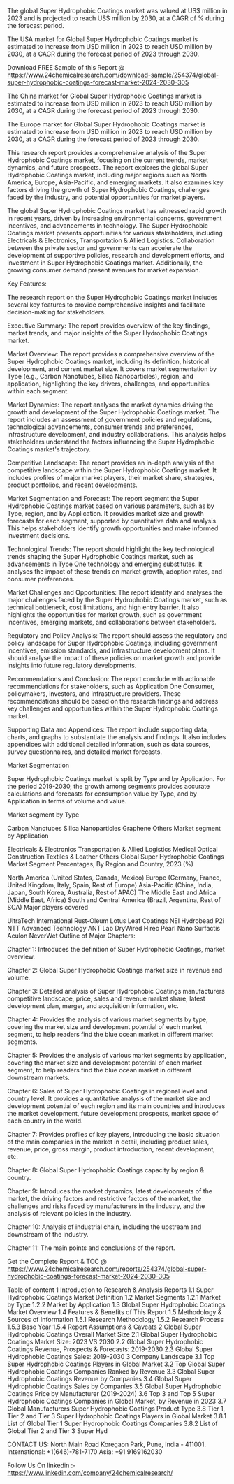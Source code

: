 The global Super Hydrophobic Coatings market was valued at US$ million in 2023 and is projected to reach US$ million by 2030, at a CAGR of % during the forecast period.

The USA market for Global Super Hydrophobic Coatings market is estimated to increase from USD million in 2023 to reach USD million by 2030, at a CAGR during the forecast period of 2023 through 2030.

Download FREE Sample of this Report @ https://www.24chemicalresearch.com/download-sample/254374/global-super-hydrophobic-coatings-forecast-market-2024-2030-305

The China market for Global Super Hydrophobic Coatings market is estimated to increase from USD million in 2023 to reach USD million by 2030, at a CAGR during the forecast period of 2023 through 2030.

The Europe market for Global Super Hydrophobic Coatings market is estimated to increase from USD million in 2023 to reach USD million by 2030, at a CAGR during the forecast period of 2023 through 2030.

This research report provides a comprehensive analysis of the Super Hydrophobic Coatings market, focusing on the current trends, market dynamics, and future prospects. The report explores the global Super Hydrophobic Coatings market, including major regions such as North America, Europe, Asia-Pacific, and emerging markets. It also examines key factors driving the growth of Super Hydrophobic Coatings, challenges faced by the industry, and potential opportunities for market players.

The global Super Hydrophobic Coatings market has witnessed rapid growth in recent years, driven by increasing environmental concerns, government incentives, and advancements in technology. The Super Hydrophobic Coatings market presents opportunities for various stakeholders, including Electricals & Electronics, Transportation & Allied Logistics. Collaboration between the private sector and governments can accelerate the development of supportive policies, research and development efforts, and investment in Super Hydrophobic Coatings market. Additionally, the growing consumer demand present avenues for market expansion.

Key Features:

The research report on the Super Hydrophobic Coatings market includes several key features to provide comprehensive insights and facilitate decision-making for stakeholders.

Executive Summary: The report provides overview of the key findings, market trends, and major insights of the Super Hydrophobic Coatings market.

Market Overview: The report provides a comprehensive overview of the Super Hydrophobic Coatings market, including its definition, historical development, and current market size. It covers market segmentation by Type (e.g., Carbon Nanotubes, Silica Nanoparticles), region, and application, highlighting the key drivers, challenges, and opportunities within each segment.

Market Dynamics: The report analyses the market dynamics driving the growth and development of the Super Hydrophobic Coatings market. The report includes an assessment of government policies and regulations, technological advancements, consumer trends and preferences, infrastructure development, and industry collaborations. This analysis helps stakeholders understand the factors influencing the Super Hydrophobic Coatings market's trajectory.

Competitive Landscape: The report provides an in-depth analysis of the competitive landscape within the Super Hydrophobic Coatings market. It includes profiles of major market players, their market share, strategies, product portfolios, and recent developments.

Market Segmentation and Forecast: The report segment the Super Hydrophobic Coatings market based on various parameters, such as by Type, region, and by Application. It provides market size and growth forecasts for each segment, supported by quantitative data and analysis. This helps stakeholders identify growth opportunities and make informed investment decisions.

Technological Trends: The report should highlight the key technological trends shaping the Super Hydrophobic Coatings market, such as advancements in Type One technology and emerging substitutes. It analyses the impact of these trends on market growth, adoption rates, and consumer preferences.

Market Challenges and Opportunities: The report identify and analyses the major challenges faced by the Super Hydrophobic Coatings market, such as technical bottleneck, cost limitations, and high entry barrier. It also highlights the opportunities for market growth, such as government incentives, emerging markets, and collaborations between stakeholders.

Regulatory and Policy Analysis: The report should assess the regulatory and policy landscape for Super Hydrophobic Coatings, including government incentives, emission standards, and infrastructure development plans. It should analyse the impact of these policies on market growth and provide insights into future regulatory developments.

Recommendations and Conclusion: The report conclude with actionable recommendations for stakeholders, such as Application One Consumer, policymakers, investors, and infrastructure providers. These recommendations should be based on the research findings and address key challenges and opportunities within the Super Hydrophobic Coatings market.

Supporting Data and Appendices: The report include supporting data, charts, and graphs to substantiate the analysis and findings. It also includes appendices with additional detailed information, such as data sources, survey questionnaires, and detailed market forecasts.

Market Segmentation

Super Hydrophobic Coatings market is split by Type and by Application. For the period 2019-2030, the growth among segments provides accurate calculations and forecasts for consumption value by Type, and by Application in terms of volume and value.

Market segment by Type

Carbon Nanotubes
Silica Nanoparticles
Graphene
Others
Market segment by Application

Electricals & Electronics
Transportation & Allied Logistics
Medical
Optical
Construction
Textiles & Leather
Others
Global Super Hydrophobic Coatings Market Segment Percentages, By Region and Country, 2023 (%)

North America (United States, Canada, Mexico)
Europe (Germany, France, United Kingdom, Italy, Spain, Rest of Europe)
Asia-Pacific (China, India, Japan, South Korea, Australia, Rest of APAC)
The Middle East and Africa (Middle East, Africa)
South and Central America (Brazil, Argentina, Rest of SCA)
Major players covered

UltraTech International
Rust-Oleum
Lotus Leaf Coatings
NEI
Hydrobead
P2i
NTT Advanced Technology
ANT Lab
DryWired
Hirec
Pearl Nano
Surfactis
Aculon
NeverWet
Outline of Major Chapters:

Chapter 1: Introduces the definition of Super Hydrophobic Coatings, market overview.

Chapter 2: Global Super Hydrophobic Coatings market size in revenue and volume.

Chapter 3: Detailed analysis of Super Hydrophobic Coatings manufacturers competitive landscape, price, sales and revenue market share, latest development plan, merger, and acquisition information, etc.

Chapter 4: Provides the analysis of various market segments by type, covering the market size and development potential of each market segment, to help readers find the blue ocean market in different market segments.

Chapter 5: Provides the analysis of various market segments by application, covering the market size and development potential of each market segment, to help readers find the blue ocean market in different downstream markets.

Chapter 6: Sales of Super Hydrophobic Coatings in regional level and country level. It provides a quantitative analysis of the market size and development potential of each region and its main countries and introduces the market development, future development prospects, market space of each country in the world.

Chapter 7: Provides profiles of key players, introducing the basic situation of the main companies in the market in detail, including product sales, revenue, price, gross margin, product introduction, recent development, etc.

Chapter 8: Global Super Hydrophobic Coatings capacity by region & country.

Chapter 9: Introduces the market dynamics, latest developments of the market, the driving factors and restrictive factors of the market, the challenges and risks faced by manufacturers in the industry, and the analysis of relevant policies in the industry.

Chapter 10: Analysis of industrial chain, including the upstream and downstream of the industry.

Chapter 11: The main points and conclusions of the report.

Get the Complete Report & TOC @ https://www.24chemicalresearch.com/reports/254374/global-super-hydrophobic-coatings-forecast-market-2024-2030-305

Table of content
1 Introduction to Research & Analysis Reports
1.1 Super Hydrophobic Coatings Market Definition
1.2 Market Segments
1.2.1 Market by Type
1.2.2 Market by Application
1.3 Global Super Hydrophobic Coatings Market Overview
1.4 Features & Benefits of This Report
1.5 Methodology & Sources of Information
1.5.1 Research Methodology
1.5.2 Research Process
1.5.3 Base Year
1.5.4 Report Assumptions & Caveats
2 Global Super Hydrophobic Coatings Overall Market Size
2.1 Global Super Hydrophobic Coatings Market Size: 2023 VS 2030
2.2 Global Super Hydrophobic Coatings Revenue, Prospects & Forecasts: 2019-2030
2.3 Global Super Hydrophobic Coatings Sales: 2019-2030
3 Company Landscape
3.1 Top Super Hydrophobic Coatings Players in Global Market
3.2 Top Global Super Hydrophobic Coatings Companies Ranked by Revenue
3.3 Global Super Hydrophobic Coatings Revenue by Companies
3.4 Global Super Hydrophobic Coatings Sales by Companies
3.5 Global Super Hydrophobic Coatings Price by Manufacturer (2019-2024)
3.6 Top 3 and Top 5 Super Hydrophobic Coatings Companies in Global Market, by Revenue in 2023
3.7 Global Manufacturers Super Hydrophobic Coatings Product Type
3.8 Tier 1, Tier 2 and Tier 3 Super Hydrophobic Coatings Players in Global Market
3.8.1 List of Global Tier 1 Super Hydrophobic Coatings Companies
3.8.2 List of Global Tier 2 and Tier 3 Super Hyd

CONTACT US:
North Main Road Koregaon Park, Pune, India - 411001.
International: +1(646)-781-7170
Asia: +91 9169162030

Follow Us On linkedin :- https://www.linkedin.com/company/24chemicalresearch/
